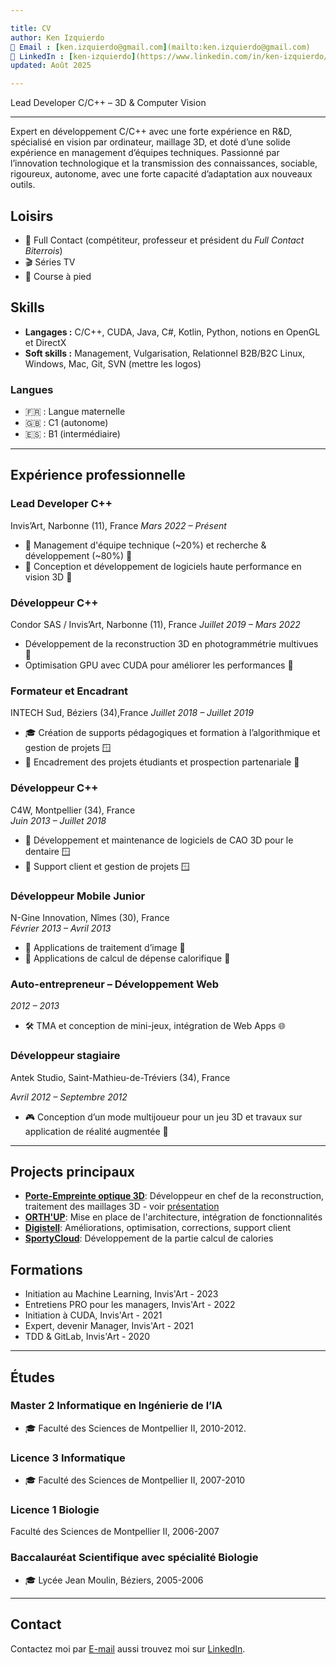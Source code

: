 ```yaml
---

title: CV
author: Ken Izquierdo
📧 Email : [ken.izquierdo@gmail.com](mailto:ken.izquierdo@gmail.com)  
🔗 LinkedIn : [ken-izquierdo](https://www.linkedin.com/in/ken-izquierdo/)
updated: Août 2025

---
```


Lead Developer C/C++ – 3D & Computer Vision

---

Expert en développement C/C++ avec une forte expérience en R&D, spécialisé en vision par ordinateur, maillage 3D, et doté d’une solide expérience en management d’équipes techniques.
Passionné par l’innovation technologique et la transmission des connaissances, sociable, rigoureux, autonome, avec une forte capacité d’adaptation aux nouveaux outils.

## Loisirs

- 🥋 Full Contact (compétiteur, professeur et président du *Full Contact Biterrois*)  
- 🎬 Séries TV  
- 🏃 Course à pied

## Skills

- **Langages :** C/C++, CUDA, Java, C#, Kotlin, Python, notions en OpenGL et DirectX
- **Soft skills :** Management, Vulgarisation, Relationnel B2B/B2C
Linux, Windows, Mac, Git, SVN  (mettre les logos)

### Langues 

- 🇫🇷 : Langue maternelle  
- 🇬🇧 : C1 (autonome)
- 🇪🇸 : B1 (intermédiaire)

---

## Expérience professionnelle

### Lead Developer C++

Invis’Art, Narbonne (11), France
*Mars 2022 – Présent*  

- 💼 Management d'équipe technique (~20%) et recherche & développement (~80%) 🐧  
- 🚀 Conception et développement de logiciels haute performance en vision 3D 🐧  

### Développeur C++

Condor SAS / Invis’Art, Narbonne (11), France
*Juillet 2019 – Mars 2022*  

- Développement de la reconstruction 3D en photogrammétrie multivues 🐧
- Optimisation GPU avec CUDA pour améliorer les performances 🐧  

### Formateur et Encadrant

INTECH Sud, Béziers (34),France
*Juillet 2018 – Juillet 2019*  

- 🎓 Création de supports pédagogiques et formation à l’algorithmique et gestion de projets 🪟
- 🤝 Encadrement des projets étudiants et prospection partenariale 🐧   

### Développeur C++

C4W, Montpellier (34), France     
*Juin 2013 – Juillet 2018*  

- 🚀 Développement et maintenance de logiciels de CAO 3D pour le dentaire 🪟 
- 👥 Support client et gestion de projets 🪟

### Développeur Mobile Junior

N-Gine Innovation, Nîmes (30), France     
*Février 2013 – Avril 2013*

- 📱 Applications de traitement d’image 🤖
- 📱 Applications de calcul de dépense calorifique 🍎

### Auto-entrepreneur – Développement Web

*2012 – 2013*  
- 🛠️ TMA et conception de mini-jeux, intégration de Web Apps 🌐  

### Développeur stagiaire

Antek Studio, Saint-Mathieu-de-Tréviers (34), France  

*Avril 2012 – Septembre 2012*  
- 🎮 Conception d’un mode multijoueur pour un jeu 3D et travaux sur application de réalité augmentée 🤖

---

## Projects principaux

- **[Porte-Empreinte optique 3D](https://www.youtube.com/watch?v=0UtZMvnfV6s)**: Développeur en chef de la reconstruction, traitement des maillages 3D - voir [présentation](https://www.youtube.com/watch?v=jvU0j-GJay8)
- **[ORTH'UP](https://orthup.fr/)**: Mise en place de l'architecture, intégration de fonctionnalités
- **[Digistell](https://c4w.com/solutions/digistell)**: Améliorations, optimisation, corrections, support client
- **[SportyCloud](https://www.sportycloud.com/)**: Développement de la partie calcul de calories

## Formations

- Initiation au Machine Learning, Invis'Art - 2023
- Entretiens PRO pour les managers, Invis'Art - 2022
- Initiation à CUDA, Invis'Art - 2021
- Expert, devenir Manager, Invis'Art - 2021
- TDD & GitLab, Invis'Art - 2020

---

## Études

### Master 2 Informatique en Ingénierie de l’IA
- 🎓 Faculté des Sciences de Montpellier II, 2010-2012.  

### Licence 3 Informatique
- 🎓 Faculté des Sciences de Montpellier II, 2007-2010  

### Licence 1 Biologie
Faculté des Sciences de Montpellier II, 2006-2007 

### Baccalauréat Scientifique avec spécialité Biologie
- 🎓 Lycée Jean Moulin, Béziers, 2005-2006  

---

## Contact

Contactez moi par [E-mail](mailto:ken.izquierdo@gmail.com) aussi trouvez moi sur [LinkedIn](https://www.linkedin.com/in/ken-izquierdo/).

